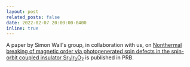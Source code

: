 ```yaml
---
layout: post
related_posts: false
date: 2022-02-07 20:00:00-0400
inline: true
---
```


A paper by Simon Wall's group, in collaboration with us, on [Nonthermal breaking of magnetic order via photogenerated spin defects in the spin-orbit coupled insulator Sr<sub>3</sub>Ir<sub>2</sub>O<sub>7</sub>](/publications/#Pastor2021nonthermal) is published in PRB.
